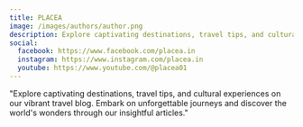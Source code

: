 ```yaml
---
title: PLACEA
image: /images/authors/author.png
description: Explore captivating destinations, travel tips, and cultural experiences on our vibrant travel blog.
social:
  facebook: https://www.facebook.com/placea.in
  instagram: https://www.instagram.com/placea.in
  youtube: https://www.youtube.com/@placea01
---
```


"Explore captivating destinations, travel tips, and cultural experiences on our vibrant travel blog. Embark on unforgettable journeys and discover the world's wonders through our insightful articles."
